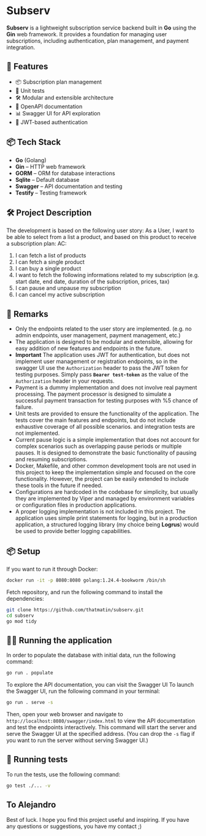 # Subserv

**Subserv** is a lightweight subscription service backend built in **Go** using the **Gin** web framework. It provides a foundation for managing user subscriptions, including authentication, plan management, and payment integration.

## 🚀 Features

- 📦 Subscription plan management
- 🧪 Unit tests
- 🛠️ Modular and extensible architecture
- 📄 OpenAPI documentation
- 📊 Swagger UI for API exploration
- 🔐 JWT-based authentication

## 📦 Tech Stack

- **Go** (Golang)
- **Gin** – HTTP web framework
- **GORM** – ORM for database interactions
- **Sqlite** – Default database
- **Swagger** – API documentation and testing
- **Testify** – Testing framework
## 🛠️ Project Description
The development is based on the following user story:
As a User, I want to be able to select from a list a product, and based on this product to receive a subscription plan:
AC:
1. I can fetch a list of products
2. I can fetch a single product
3. I can buy a single product
4. I want to fetch the following informations related to my subscription (e.g. start date, end date, duration of the subscription, prices, tax)
5. I can pause and unpause my subscription
6. I can cancel my active subscription

## 📝 Remarks

- Only the endpoints related to the user story are implemented. (e.g. no admin endpoints, user management, payment management, etc.)
- The application is designed to be modular and extensible, allowing for easy addition of new features and endpoints in the future.
- **Important** The application uses JWT for authentication, but does not implement user management or registration endpoints, so in the swagger UI use the `Authorization` header to pass the JWT token for testing purposes. Simply pass **`Bearer test-token`** as the value of the `Authorization` header in your requests.
- Payment is a dummy implementation and does not involve real payment processing. The payment processor is designed to simulate a successful payment transaction for testing purposes with %5 chance of failure.
- Unit tests are provided to ensure the functionality of the application. The tests cover the main features and endpoints, but do not include exhaustive coverage of all possible scenarios. and integration tests are not implemented.
- Current pause logic is a simple implementation that does not account for complex scenarios such as overlapping pause periods or multiple pauses. It is designed to demonstrate the basic functionality of pausing and resuming subscriptions.
- Docker, Makefile, and other common development tools are not used in this project to keep the implementation simple and focused on the core functionality. However, the project can be easily extended to include these tools in the future if needed.
- Configurations are hardcoded in the codebase for simplicity, but usually they are implemented by Viper and managed by environment variables or configuration files in production applications.
- A proper logging implementation is not included in this project. The application uses simple print statements for logging, but in a production application, a structured logging library (my choice being **Logrus**) would be used to provide better logging capabilities.
## 📦 Setup
If you want to run it through Docker:
```bash
docker run -it -p 8080:8080 golang:1.24.4-bookworm /bin/sh
```
Fetch repository, and run the following command to install the dependencies:
```bash
git clone https://github.com/thatmatin/subserv.git
cd subserv
go mod tidy
```

## 🏃‍♂️ Running the application
In order to populate the database with initial data, run the following command:

```bash
go run . populate
```
To explore the API documentation, you can visit the Swagger UI To launch the Swagger UI, run the following command in your terminal:

```bash
go run . serve -s
```
Then, open your web browser and navigate to `http://localhost:8080/swagger/index.html` to view the API documentation and test the endpoints interactively.
This command will start the server and serve the Swagger UI at the specified address. (You can drop the `-s` flag if you want to run the server without serving Swagger UI.)

## 🧪 Running tests
To run the tests, use the following command:

```bash
go test ./... -v
```

## To Alejandro
Best of luck. I hope you find this project useful and inspiring. If you have any questions or suggestions, you have my contact ;)
